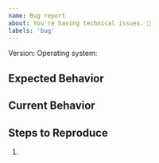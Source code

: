 ```yaml
---
name: Bug report
about: You're having technical issues. 🐞
labels: 'bug'
---
```


Version:
Operating system:

## Expected Behavior

<!--- What should have happened? -->

## Current Behavior
<!--- If you can, use https://gifcap.dev/ to record your screen. Download the video and drag it into this area. --->

<!--- What went wrong? -->

## Steps to Reproduce

<!-- Add relevant code and/or a live example -->
<!-- Add stack traces -->

1.
